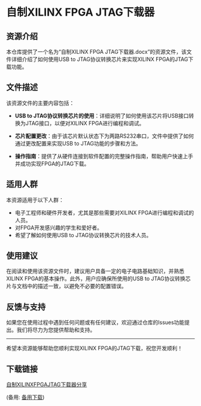 # 自制XILINX FPGA JTAG下载器

## 资源介绍

本仓库提供了一个名为“自制XILINX FPGA JTAG下载器.docx”的资源文件，该文件详细介绍了如何使用USB to JTAG协议转换芯片来实现XILINX FPGA的JTAG下载功能。

## 文件描述

该资源文件的主要内容包括：

- **USB to JTAG协议转换芯片的使用**：详细说明了如何使用该芯片将USB接口转换为JTAG接口，以便对XILINX FPGA进行编程和调试。
  
- **芯片配置更改**：由于该芯片默认状态下为两路RS232串口，文件中提供了如何通过更改配置来实现USB to JTAG功能的步骤和方法。

- **操作指南**：提供了从硬件连接到软件配置的完整操作指南，帮助用户快速上手并成功实现FPGA的JTAG下载。

## 适用人群

本资源适用于以下人群：

- 电子工程师和硬件开发者，尤其是那些需要对XILINX FPGA进行编程和调试的人员。
- 对FPGA开发感兴趣的学生和爱好者。
- 希望了解如何使用USB to JTAG协议转换芯片的技术人员。

## 使用建议

在阅读和使用该资源文件时，建议用户具备一定的电子电路基础知识，并熟悉XILINX FPGA的基本操作。此外，用户应确保所使用的USB to JTAG协议转换芯片与文档中的描述一致，以避免不必要的配置错误。

## 反馈与支持

如果您在使用过程中遇到任何问题或有任何建议，欢迎通过仓库的Issues功能提出。我们将尽力为您提供帮助和支持。

---

希望本资源能够帮助您顺利实现XILINX FPGA的JTAG下载，祝您开发顺利！

## 下载链接
[自制XILINXFPGAJTAG下载器分享](https://pan.quark.cn/s/a00e00ff9a22) 

(备用: [备用下载](https://pan.baidu.com/s/1Bv8Oamngdx60xqzCz5MOnQ?pwd=inq2))
